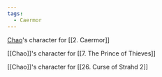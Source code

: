```yaml
---
tags:
  - Caermor
---
```

[Chao](Chao.md)'s character for [[2. Caermor]]

[[Chao]]'s character for [[7. The Prince of Thieves]]

[[Chao]]'s character for [[26. Curse of Strahd 2]]

